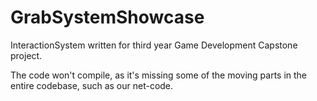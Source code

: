 # GrabSystemShowcase
InteractionSystem written for third year Game Development Capstone project.

The code won't compile, as it's missing some of the moving parts in the entire codebase, such as our net-code.
